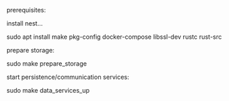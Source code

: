 
prerequisites:

install nest...

sudo apt install make pkg-config docker-compose libssl-dev rustc rust-src


prepare storage:

sudo make prepare_storage


start persistence/communication services:

sudo make data_services_up 

